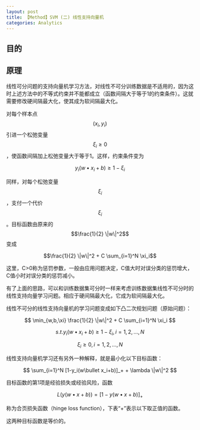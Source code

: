 ```yaml
---
layout: post
title: 【Method】SVM (二) 线性支持向量机
categories: Analytics
---
```


## 目的

## 原理

线性可分问题的支持向量机学习方法，对线性不可分训练数据是不适用的，因为这时上述方法中的不等式约束并不能都成立（函数间隔大于等于1的约束条件）。这就需要修改硬间隔最大化，使其成为软间隔最大化。

对每个样本点$$(x_i,y_i)$$引进一个松弛变量$$\xi_i \geq 0$$，使函数间隔加上松弛变量大于等于1。这样，约束条件变为

$$ y_i(w \bullet x_i + b) \geq 1 - \xi_i $$

同样，对每个松弛变量$$\xi_i$$，支付一个代价$$\xi_i$$。目标函数由原来的$$\frac{1}{2} \|w\|^2$$变成

$$\frac{1}{2} \|w\|^2 + C \sum_{i=1}^N \xi_i$$

这里，C>0称为惩罚参数，一般由应用问题决定，C值大时对误分类的惩罚增大，C值小时对误分类的惩罚减小。

有了上面的思路，可以和训练数据集可分时一样来考虑训练数据集线性不可分时的线性支持向量学习问题。相应于硬间隔最大化，它成为软间隔最大化。

线性不可分的线性支持向量机的学习问题变成如下凸二次规划问题（原始问题）：

$$ \min_{w,b,\xi} \frac{1}{2} \|w\|^2 + C \sum_{i=1}^N \xi_i $$

$$ s.t. y_i(w \bullet x_i + b) \geq 1 - \xi_i , i=1,2,...,N $$

$$ \xi_i \geq 0 , i=1,2,...,N $$

线性支持向量机学习还有另外一种解释，就是最小化以下目标函数：

$$ \sum_{i=1}^N [1-y_i(w\bullet x_i+b)]_+ + \lambda \|w\|^2 $$

目标函数的第1项是经验损失或经验风险，函数

$$L(y(w\bullet x+b)) = [1-y(w\bullet x+b)]_+ $$

称为合页损失函数（hinge loss function），下表“+”表示以下取正值的函数。

这两种目标函数是等价的。